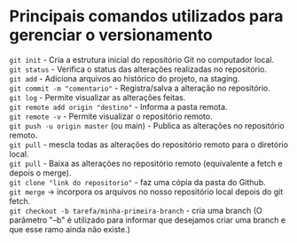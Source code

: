 # Principais comandos utilizados para gerenciar o versionamento <br>
`git init` - Cria a estrutura inicial do repositório Git no computador local.\
`git status` - Verifica o status das alterações realizadas no repositório.\
`git add` - Adiciona arquivos ao histórico do projeto, na staging.\
`git commit -m "comentario"` - Registra/salva a alteração no repositório.\
`git log` - Permite visualizar as alterações feitas.\
`git remote add origin "destino"` - Informa a pasta remota.\
`git remote -v` - Permite visualizar o repositório remoto.\
`git push -u origin master` (ou main) - Publica as alterações no repositório remoto.\
`git pull` - mescla todas as alterações do repositório remoto para o diretório local.\
`git pull` - Baixa as alterações no repositório remoto (equivalente a fetch e depois o merge).\
`git clone "link do repositorio"` - faz uma cópia da pasta do Github.\
`git merge` -> incorpora os arquivos no nosso repositório local depois do git fetch.\
`git checkout -b tarefa/minha-primeira-branch` - cria uma branch (O parâmetro "–b" é utilizado para informar que desejamos criar uma branch e que esse ramo ainda não existe.)

